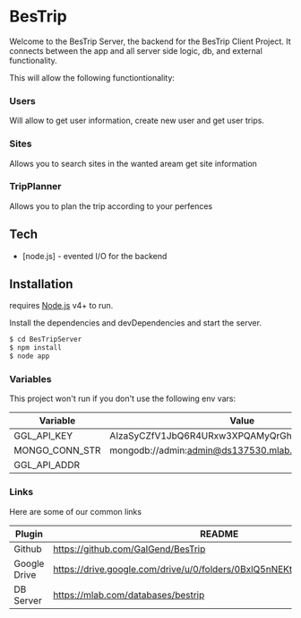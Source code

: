 # BesTrip

Welcome to the BesTrip Server, the backend for the BesTrip Client Project.
It connects between the app and all server side logic, db, and external functionality.

This will allow the following functiontionality:

### Users

Will allow to get user information, create new user and get user trips.

### Sites

Allows you to search sites in the wanted aream get site information

### TripPlanner

Allows you to plan the trip according to your perfences

## Tech
* [node.js] - evented I/O for the backend

## Installation

 requires [Node.js](https://nodejs.org/) v4+ to run.

Install the dependencies and devDependencies and start the server.

```sh
$ cd BesTripServer
$ npm install 
$ node app
```

### Variables

This project won't run if you don't use the following env vars:

| Variable | Value |
| ------ | ------ |
| GGL_API_KEY | AIzaSyCZfV1JbQ6R4URxw3XPQAMyQrGhfNUoTTw |
| MONGO_CONN_STR | mongodb://admin:admin@ds137530.mlab.com:37530/bestrip |
| GGL_API_ADDR |  |


### Links

Here are some of our common links

| Plugin | README |
| ------ | ------ |
| Github | https://github.com/GalGend/BesTrip |
| Google Drive | https://drive.google.com/drive/u/0/folders/0BxlQ5nNEKtBRTWJQbFJjLTZUbFk |
| DB Server | https://mlab.com/databases/bestrip  |
